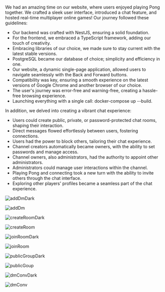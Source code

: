 We had an amazing time on our website, where users enjoyed playing Pong together. We crafted a sleek user interface, introduced a chat feature, and hosted real-time multiplayer online games! Our journey followed these guidelines:

- Our backend was crafted with NestJS, ensuring a solid foundation.
- For the frontend, we embraced a TypeScript framework, adding our touch of creativity.
- Embracing libraries of our choice, we made sure to stay current with the latest stable versions.
- PostgreSQL became our database of choice; simplicity and efficiency in one.
- Our website, a dynamic single-page application, allowed users to navigate seamlessly with the Back and Forward buttons.
- Compatibility was key, ensuring a smooth experience on the latest versions of Google Chrome and another browser of our choice.
- The user's journey was error-free and warning-free, creating a hassle-free browsing experience.
- Launching everything with a single call: docker-compose up --build.

In addition, we delved into creating a vibrant chat experience:

- Users could create public, private, or password-protected chat rooms, shaping their interaction.
- Direct messages flowed effortlessly between users, fostering connections.
- Users had the power to block others, tailoring their chat experience.
- Channel creators automatically became owners, with the ability to set passwords and manage access.
- Channel owners, also administrators, had the authority to appoint other administrators.
- Administrators could manage user interactions within the channel.
- Playing Pong and connecting took a new turn with the ability to invite others through the chat interface.
- Exploring other players' profiles became a seamless part of the chat experience.

![addDmDark](https://github.com/iouardi1/ft_transcendence/assets/93824928/95761d1f-fe28-4c0b-93a3-f4634201b189)

![addDm](https://github.com/iouardi1/ft_transcendence/assets/93824928/5d2fe000-5691-451a-8551-b12d29797512)


![createRoomDark](https://github.com/iouardi1/ft_transcendence/assets/93824928/ba232c89-fbe8-4596-9c6a-0cf10b6b5704)

![createRoom](https://github.com/iouardi1/ft_transcendence/assets/93824928/a58bff4b-6660-4d4a-ba8a-aabc160c59fd)


![joinRoomDark](https://github.com/iouardi1/ft_transcendence/assets/93824928/bbcedb0d-5090-4cc8-a29a-6c7bbd9991bd)

![joinRoom](https://github.com/iouardi1/ft_transcendence/assets/93824928/a4db1330-3edc-4510-b11c-30bcd0d5d2d5)


![publicGroupDark](https://github.com/iouardi1/ft_transcendence/assets/93824928/ccd965e3-7f25-43f6-a4d3-a7fc425d4652)

![publicGoup](https://github.com/iouardi1/ft_transcendence/assets/93824928/976e6f8f-e40f-44b4-9c40-68c008a4b61f)


![dmConvDark](https://github.com/iouardi1/ft_transcendence/assets/93824928/be2e96dd-73c9-471f-ab87-8a29618c5d24)

![dmConv](https://github.com/iouardi1/ft_transcendence/assets/93824928/48205491-25ab-43d2-a800-2be4df0c4d5d)



